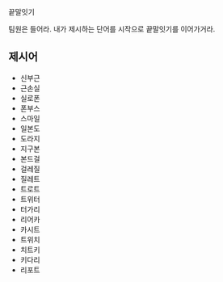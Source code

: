 끝말잇기

팀원은 들어라. 내가 제시하는 단어를 시작으로 끝말잇기를 이어가거라.

## 제시어

- 신부근
- 근손실
- 실로폰
- 폰부스
- 스마일
- 일본도
- 도라지
- 지구본
- 본드걸
- 걸레질
- 질레트
- 트로트
- 트위터
- 터가리
- 리어카
- 카시트
- 트위치
- 치트키
- 키다리
- 리포트

